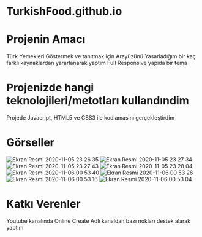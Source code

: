 # TurkishFood.github.io
# Projenin Amacı
Türk Yemekleri Göstermek ve tanıtmak için Arayüzünü Yasarladığım bir kaç farklı kaynaklardan yararlanarak yaptım Full Responsive yapıda bir tema

# Projenizde hangi teknolojileri/metotları kullandındim

Projede Javacript, HTML5 ve CSS3 ile kodlamasını gerçekleştirdim
# Görseller
![Ekran Resmi 2020-11-05 23 26 35](https://user-images.githubusercontent.com/37363652/98294792-97270c80-1fc1-11eb-9810-b92f39052778.png)
![Ekran Resmi 2020-11-05 23 27 34](https://user-images.githubusercontent.com/37363652/98295880-313b8480-1fc3-11eb-8241-90f248e22b79.png)
![Ekran Resmi 2020-11-05 23 27 43](https://user-images.githubusercontent.com/37363652/98296048-6647d700-1fc3-11eb-822d-d7e0ad74250a.png)
![Ekran Resmi 2020-11-05 23 28 04](https://user-images.githubusercontent.com/37363652/98296116-7fe91e80-1fc3-11eb-812a-76b97901d0cc.png)
![Ekran Resmi 2020-11-06 00 53 40](https://user-images.githubusercontent.com/37363652/98300805-da39ad80-1fca-11eb-931f-07ff3395c00f.png)
![Ekran Resmi 2020-11-06 00 53 26](https://user-images.githubusercontent.com/37363652/98300813-defe6180-1fca-11eb-93f8-7f9b899b5b1d.png)
![Ekran Resmi 2020-11-06 00 53 16](https://user-images.githubusercontent.com/37363652/98300838-e6be0600-1fca-11eb-8023-ea917d8ed3a0.png)
![Ekran Resmi 2020-11-06 00 53 04](https://user-images.githubusercontent.com/37363652/98300847-ec1b5080-1fca-11eb-8e79-c3a32ac99491.png)

# Katkı Verenler

Youtube kanalında Online Create Adlı kanaldan bazı nokları destek alarak yaptım

